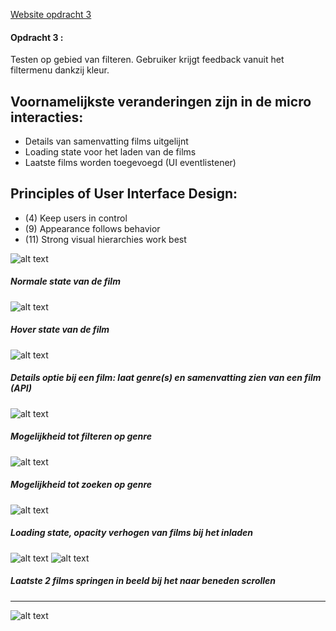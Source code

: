 [Website opdracht 3](https://stefanvanbrummelen.github.io/Frontend-for-Designers/Opdracht%203/v3/)


#### Opdracht 3 : 

Testen op gebied van filteren. Gebruiker krijgt feedback vanuit het filtermenu dankzij kleur.

## Voornamelijkste veranderingen zijn in de micro interacties:
- Details van samenvatting films uitgelijnt
- Loading state voor het laden van de films
- Laatste films worden toegevoegd (UI eventlistener)


## Principles of User Interface Design:
- (4) Keep users in control
- (9) Appearance follows behavior
- (11) Strong visual hierarchies work best


![alt text](https://stefanvanbrummelen.github.io/Frontend-for-Designers/Opdracht%203/v5/assets/images/1.article.png)
##### Normale state van de film
![alt text](https://stefanvanbrummelen.github.io/Frontend-for-Designers/Opdracht%203/v5/assets/images/2.hover_article.png)
##### Hover state van de film
![alt text](https://stefanvanbrummelen.github.io/Frontend-for-Designers/Opdracht%203/v5/assets/images/3.details_article.png)
##### Details optie bij een film: laat genre(s) en samenvatting zien van een film (API)
![alt text](https://stefanvanbrummelen.github.io/Frontend-for-Designers/Opdracht%203/v5/assets/images/4.filter_genre.png)
##### Mogelijkheid tot filteren op genre
![alt text](https://stefanvanbrummelen.github.io/Frontend-for-Designers/Opdracht%203/v5/assets/images/8.search_genre.png)
##### Mogelijkheid tot zoeken op genre
![alt text](https://stefanvanbrummelen.github.io/Frontend-for-Designers/Opdracht%203/v5/assets/images/5.loading_state.png)
##### Loading state, opacity verhogen van films bij het inladen
![alt text](https://stefanvanbrummelen.github.io/Frontend-for-Designers/Opdracht%203/v5/assets/images/6.scroll_event.png)
![alt text](https://stefanvanbrummelen.github.io/Frontend-for-Designers/Opdracht%203/v5/assets/images/7.scroll_event_show.png)
##### Laatste 2 films springen in beeld bij het naar beneden scrollen
------
![alt text](https://stefanvanbrummelen.github.io/Frontend-for-Designers/Opdracht%203/v5/assets/images/concept_uitwerking.jpg)

